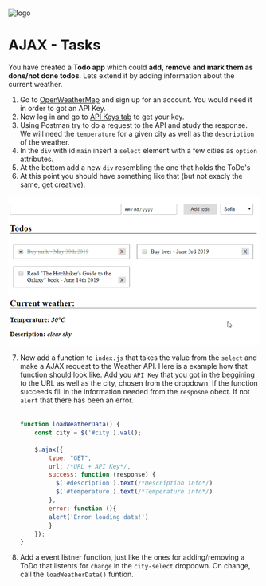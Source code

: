 <img src="https://webassets.telerikacademy.com/images/default-source/logos/telerik-academy.svg)" alt="logo" width="300px" style="margin-top: 20px;"/>

# AJAX - Tasks

You have created a **Todo app** which could **add, remove and mark them as done/not done todos**. Lets extend it by adding information about the current weather.

1. Go to [OpenWeatherMap](https://home.openweathermap.org/users/sign_up) and sign up for an account. You would need it in order to got an API Key.
1. Now log in and go to [API Keys tab](https://home.openweathermap.org/api_keys) to get your key.
2. Using Postman try to do a request to the API and study the response. We will need the `temperature` for a given city as well as the `description` of the weather.
3. In the `div` with id `main` insert a `select` element with a few cities as `option` attributes.
4. At the bottom add a new `div` resembling the one that holds the ToDo's
5. At this point you should have something like that (but not exacly the same, get creative):

!['todo-app'](./city-ajax.gif)

7. Now add a function to `index.js` that takes the value from the `select` and make a AJAX request to the Weather API. Here is a example how that function should look like. Add you `API Key` that you got in the beggining to the URL as well as the city, chosen from the dropdown. If the function succeeds fill in the information needed from the `resposne` obect. If not `alert` that there has been an error.

    ```js

    function loadWeatherData() {
        const city = $('#city').val();

        $.ajax({
            type: "GET",
            url: /*URL + API Key*/,
            success: function (response) {
              $('#description').text(/*Description info*/)
              $('#temperature').text(/*Temperature info*/)
            },
            error: function (){
            alert('Error loading data!')
            }
        });
    }
    ```

8. Add a event listner function, just like the ones for adding/removing a ToDo that listents for `change` in the `city-select` dropdown. On change, call the `loadWeatherData()` funtion.
